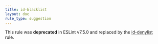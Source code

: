 ```yaml
---
title: id-blacklist
layout: doc
rule_type: suggestion
---
```



This rule was **deprecated** in ESLint v7.5.0 and replaced by the [id-denylist](id-denylist) rule.
